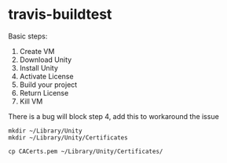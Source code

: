 # travis-buildtest

Basic steps:

1. Create VM
2. Download Unity
3. Install Unity
4. Activate License
5. Build your project
6. Return License
7. Kill VM

There is a bug will block step 4, add this to workaround the issue
```
mkdir ~/Library/Unity
mkdir ~/Library/Unity/Certificates

cp CACerts.pem ~/Library/Unity/Certificates/
```
